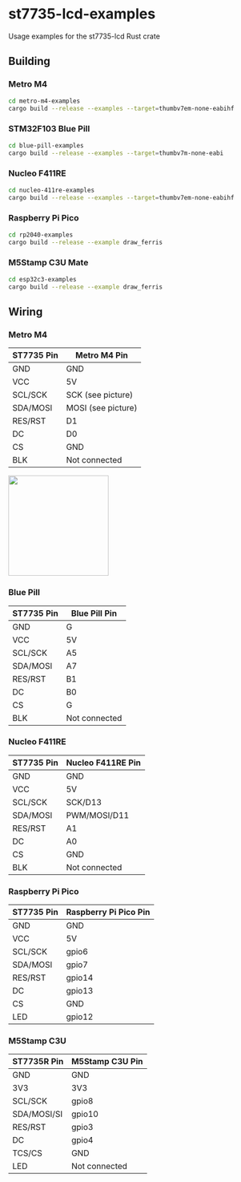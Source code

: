 # st7735-lcd-examples
Usage examples for the st7735-lcd Rust crate

## Building 

### Metro M4

```sh
cd metro-m4-examples
cargo build --release --examples --target=thumbv7em-none-eabihf
```

### STM32F103 Blue Pill
```sh
cd blue-pill-examples
cargo build --release --examples --target=thumbv7m-none-eabi
```

### Nucleo F411RE
```sh
cd nucleo-411re-examples
cargo build --release --examples --target=thumbv7em-none-eabihf
```

### Raspberry Pi Pico
```sh
cd rp2040-examples
cargo build --release --example draw_ferris
```

### M5Stamp C3U Mate
```sh
cd esp32c3-examples
cargo build --release --example draw_ferris
```

## Wiring

### Metro M4
| ST7735 Pin | Metro M4 Pin       |
|------------|--------------------|
| GND        | GND                |
| VCC        | 5V                 |
| SCL/SCK    | SCK (see picture)  |
| SDA/MOSI   | MOSI (see picture) |
| RES/RST    | D1                 |
| DC         | D0                 |
| CS         | GND                |
| BLK        | Not connected      |

<img src="https://cdn-learn.adafruit.com/assets/assets/000/069/241/medium640/adafruit_products_Grand_Central_SPI_Header_Pinout.jpg?1547248943" width="200"/>

### Blue Pill
| ST7735 Pin | Blue Pill Pin |
|------------|---------------|
| GND        | G             |
| VCC        | 5V            |
| SCL/SCK    | A5            |
| SDA/MOSI   | A7            |
| RES/RST    | B1            |
| DC         | B0            |
| CS         | G             |
| BLK        | Not connected |

### Nucleo F411RE
| ST7735 Pin | Nucleo F411RE Pin |
|------------|-------------------|
| GND        | GND               |
| VCC        | 5V                |
| SCL/SCK    | SCK/D13           |
| SDA/MOSI   | PWM/MOSI/D11      |
| RES/RST    | A1                |
| DC         | A0                |
| CS         | GND               |
| BLK        | Not connected     |

### Raspberry Pi Pico
| ST7735 Pin | Raspberry Pi Pico Pin |
|------------|-----------------------|
| GND        | GND                   |
| VCC        | 5V                    |
| SCL/SCK    | gpio6                 |
| SDA/MOSI   | gpio7                 |
| RES/RST    | gpio14                |
| DC         | gpio13                |
| CS         | GND                   |
| LED        | gpio12                |

### M5Stamp C3U
| ST7735R Pin | M5Stamp C3U Pin |
|------------|-----------------------|
| GND        | GND                   |
| 3V3        | 3V3                   |
| SCL/SCK    | gpio8                 |
| SDA/MOSI/SI| gpio10                |
| RES/RST    | gpio3                 |
| DC         | gpio4                 |
| TCS/CS     | GND                   |
| LED        | Not connected         |
